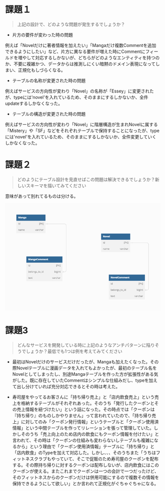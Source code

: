# 課題１

> 上記の設計で、どのような問題が発生するでしょうか？

- 片方の要件が変わった時の問題

例えば「Novelだけに著者情報を加えたい」「Mangaだけ複数Commentを追加できるようにしたい」など、片方に異なる要件が増えた時にCommentにフィールドを増やして対応するしかないが、どちらがどのようなエンティティを持つのか、不要に複雑かつ、データからは推測しにくい暗黙のドメイン表現になってしまい、正規化もしづらくなる。

- テーブルの名称が変更された時の問題

例えばサービスの方向性が変わり「Novel」の名称が「Essey」に変更されたが、typeには'novel'を入れているため、そのままにするしかないか、全件updateするしかなくなった。

- テーブルの構造が変更された時の問題

例えばサービスの方向性が変わり「Novel」に階層構造が生まれNovelに属する「Mistery」や「SF」などをそれぞれテーブルで保持することになったが、typeには'novel'を入れているため、そのままにするしかないか、全件変更していくしかなくなった。


# 課題２

> どのようにテーブル設計を見直せばこの問題は解決できるでしょうか？新しいスキーマを描いてみてください

意味があって別れてるものは分ける。

<img src="UML.png">


# 課題3

> どんなサービスを開発している時に上記のようなアンチパターンに陥りそうでしょうか？最低でも1つは例を考えてみてください

- 最初はNovelだけのサービスだけだったが、Mangaも加えたくなった。その際Novelテーブルに漫画データを入れてもよかったが、最初のテーブル名をNovelとしてしまったし、別途Mangaテーブルを作った方が拡張性がある気がした。既に存在していたCommentはシンプルな仕組みだし、typeを加えて出し分けていれば充分対応できるとその時は考えた。

- 寿司屋をやってるお客さんに「持ち帰り売上」と「店内飲食売上」という売上を格納するテーブルがそれぞれあった。そのうち「発行したクーポンとその売上情報を紐づけたい」という話になった。その時点では「クーポンは『持ち帰り』のものしかやりません」って言われていたので、「持ち帰り売上」に対してのみ「クーポン発行情報」というテーブルと「クーポン使用済情報」という中間テーブルを作ってリレーションを張って管理していた。しかしそのうち「売上向上のため店内の飲食にもクーポン情報を付けたい」と言われて、その時は「クーポンの仕組みも変わらないしテーブルも複雑になるから」という理由で「クーポン使用済情報」テーブルに「持ち帰り」と「店内飲食」のTypeを加えて対応した。しかし、、、そのうちまた「うちはフィットネスクラブもやっていて、そこで促販のため寿司屋のクーポンを配布する。その際持ち帰りに対するクーポンは配布しないが、店内飲食にはこのクーポンが使える。またこれまでクーポンは一つの会計で一つだったけど、そのフィットネスからのクーポンだけは併用可能にするので複数その情報を保持できるようにして欲しい」とか言われて正規化がぐちゃぐちゃになる。